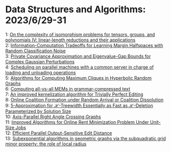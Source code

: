 # Data Structures and Algorithms: 2023/6/29-31  
1: [On the complexity of isomorphism problems for tensors, groups, and  polynomials IV: linear-length reductions and their applications](https://doi.org/10.48550/arXiv.2306.16317)  
2: [Information-Computation Tradeoffs for Learning Margin Halfspaces with  Random Classification Noise](https://doi.org/10.48550/arXiv.2306.16352)  
3: [Private Covariance Approximation and Eigenvalue-Gap Bounds for Complex  Gaussian Perturbations](https://doi.org/10.48550/arXiv.2306.16648)  
4: [Scheduling on parallel machines with a common server in charge of  loading and unloading operations](https://doi.org/10.48550/arXiv.2306.16669)  
5: [Algorithms for Computing Maximum Cliques in Hyperbolic Random Graphs](https://doi.org/10.48550/arXiv.2306.16775)  
6: [Computing all-vs-all MEMs in grammar-compressed text](https://doi.org/10.48550/arXiv.2306.16815)  
7: [An improved kernelization algorithm for Trivially Perfect Editing](https://doi.org/10.48550/arXiv.2306.16899)  
8: [Online Coalition Formation under Random Arrival or Coalition Dissolution](https://doi.org/10.48550/arXiv.2306.16965)  
9: [5-Approximation for $\mathcal{H}$-Treewidth Essentially as Fast as  $\mathcal{H}$-Deletion Parameterized by Solution Size](https://doi.org/10.48550/arXiv.2306.17065)  
10: [Axis-Parallel Right Angle Crossing Graphs](https://doi.org/10.48550/arXiv.2306.17073)  
11: [Improved Algorithms for Online Rent Minimization Problem Under Unit-Size  Jobs](https://doi.org/10.48550/arXiv.2306.17241)  
12: [Efficient Parallel Output-Sensitive Edit Distance](https://doi.org/10.48550/arXiv.2306.17461)  
13: [Subexponential algorithms in geometric graphs via the subquadratic grid  minor property: the role of local radius](https://doi.org/10.48550/arXiv.2306.17710)  